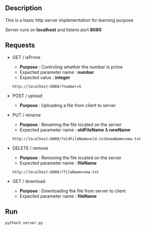 


## Description

This is a basic http server implementation for learning purpose

Server runs on **localhost** and listens port **8080** 

## Requests

- GET / isPrime
    - **Purpose** : Controling whether the number is prime
    - Expected parameter name : **number**
    - Expected value : **integer**
    ```
    http://localhost:8080/?number=5
    ```

- POST / upload
    - **Purpose** : Uploading a file from client to server

- PUT / rename
    - **Purpose** : Renaming the file located on the server
    - Expected parameter name : **oldFileName** & **newName**
    ```
    http://localhost:8080/?oldFileName=old.txt&newName=new.txt
    ```

- DELETE / remove
    - **Purpose** : Removing the file located on the server
    - Expected parameter name : **fileName** 
    ```
    http://localhost:8080/?fileName=new.txt
    ```

- GET / download
    - **Purpose** : Downloading the file from server to client
    - Expected parameter name : **fileName** 

## Run

```
python3 server.py
```
